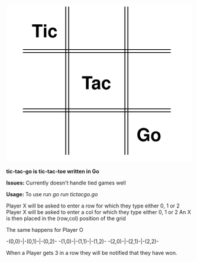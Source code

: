 ![tic-tac-go logo](tictacgo.svg)

__tic-tac-go is tic-tac-toe written in Go__

__Issues:__ Currently doesn't handle tied games well

__Usage:__
To use run *go run tictacgo.go*

Player X will be asked to enter a row for which they type either 0, 1 or 2
Player X will be asked to enter a col for which they type either 0, 1 or 2
An X is then placed in the (row,col) position of the grid

The same happens for Player O

-(0,0)-|-(0,1)-|-(0,2)-
-(1,0)-|-(1,1)-|-(1,2)-
-(2,0)-|-(2,1)-|-(2,2)-

When a Player gets 3 in a row they will be notified that they have won.
